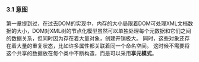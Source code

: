 ### 3.1 意图

第一章提到过，在过去DOM的实现中，内存的大小局限着DOM可处理XML文档数据的大小，DOM对XML树的节点化模型虽然可以单独处理每个元数据和它们之间的数据关系，但同时因为存在着大量对象，创建开销极大。
同时，这些对象还存在着大量的重复状态，比如许多属性都关联着同一个命名空间。
这时候不需要将这个共享的数据放在每个类中不断构造，而是可以采用**享元模式**。